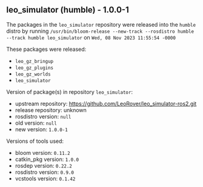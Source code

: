 ## leo_simulator (humble) - 1.0.0-1

The packages in the `leo_simulator` repository were released into the `humble` distro by running `/usr/bin/bloom-release --new-track --rosdistro humble --track humble leo_simulator` on `Wed, 08 Nov 2023 11:55:54 -0000`

These packages were released:
- `leo_gz_bringup`
- `leo_gz_plugins`
- `leo_gz_worlds`
- `leo_simulator`

Version of package(s) in repository `leo_simulator`:

- upstream repository: https://github.com/LeoRover/leo_simulator-ros2.git
- release repository: unknown
- rosdistro version: `null`
- old version: `null`
- new version: `1.0.0-1`

Versions of tools used:

- bloom version: `0.11.2`
- catkin_pkg version: `1.0.0`
- rosdep version: `0.22.2`
- rosdistro version: `0.9.0`
- vcstools version: `0.1.42`


